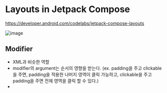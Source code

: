# Layouts in Jetpack Compose
https://developer.android.com/codelabs/jetpack-compose-layouts


![image](https://user-images.githubusercontent.com/46019755/141700142-d1354fc1-301e-42d5-9a95-a03fde214dcf.png)


## Modifier
- XML과 비슷한 역할
- modifier의 argument는 순서의 영향을 받는다. (ex. padding을 주고 clickable을 주면, padding을 적용한 나머지 영역이 클릭 가능하고, clickable을 주고 padding을 주면 전체 영역을 클릭 할 수 있다.)
- 


